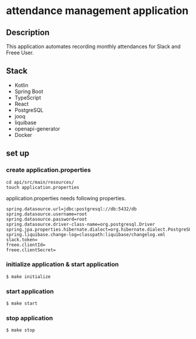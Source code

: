 # attendance management application
## Description
This application automates recording monthly attendances for Slack and Freee User.

## Stack
- Kotlin
- Spring Boot
- TypeScript
- React
- PostgreSQL
- jooq
- liquibase
- openapi-generator
- Docker

## set up
### create application.properties
```
cd api/src/main/resources/
touch application.properties
```
application.properties needs following properties.
```
spring.datasource.url=jdbc:postgresql://db:5432/db
spring.datasource.username=root
spring.datasource.password=root
spring.datasource.driver-class-name=org.postgresql.Driver
spring.jpa.properties.hibernate.dialect=org.hibernate.dialect.PostgreSQLDialect
spring.liquibase.change-log=classpath:liquibase/changelog.xml
slack.token=
freee.clientId=
freee.clientSecret=
```

### initialize application & start application
```
$ make initialize
```

### start application
```
$ make start
```

### stop application
```
$ make stop
```